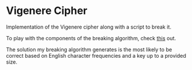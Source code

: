 # Vigenere Cipher

Implementation of the Vigenere cipher along with a script to break it.

To play with the components of the breaking algorithm, check [this](https://math.byu.edu/~doud/Vigenere) out.

The solution my breaking algorithm generates is the most likely to be correct based on English character frequencies and a key up to a provided size.
